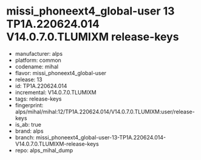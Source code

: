 # missi_phoneext4_global-user 13 TP1A.220624.014 V14.0.7.0.TLUMIXM release-keys
- manufacturer: alps
- platform: common
- codename: mihal
- flavor: missi_phoneext4_global-user
- release: 13
- id: TP1A.220624.014
- incremental: V14.0.7.0.TLUMIXM
- tags: release-keys
- fingerprint: alps/mihal/mihal:12/TP1A.220624.014/V14.0.7.0.TLUMIXM:user/release-keys
- is_ab: true
- brand: alps
- branch: missi_phoneext4_global-user-13-TP1A.220624.014-V14.0.7.0.TLUMIXM-release-keys
- repo: alps_mihal_dump
